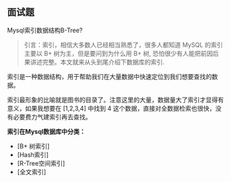 ## 面试题
Mysql索引数据结构B-Tree?

> 引言：索引，相信大多数人已经相当熟悉了，很多人都知道 MySQL 的索引主要以 B+ 树为主，但是要问到为什么用 B+ 树,
> 恐怕很少有人能把前因后果讲述完整。本文就来从头到尾介绍下数据库的索引.

索引是一种数据结构，用于帮助我们在大量数据中快速定位到我们想要查找的数据。  

索引最形象的比喻就是图书的目录了。注意这里的大量，数据量大了索引才显得有意义，如果我想要在 [1,2,3,4] 中找到 4 这个数据，直接对全数据检索也很快，没有必要费力气建索引再去查找。

**索引在Mysql数据库中分类：**
- [B+ 树索引]
- [Hash索引]
- [R-Tree空间索引]
- [全文索引]
